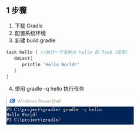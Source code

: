 ## 1 步骤
1. 下载 Gradle
2. 配置系统环境
3. 新建 build.gradle
```Groovy
task hello { //执行一个名称为 hello 的 Task（任务）
   doLast{
      println 'Hello World!'
   }
}
```

4. 使用 gradle -q hello 执行任务

![](../../asset/gradle.png)
